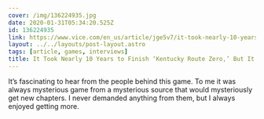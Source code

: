 ```yaml
---
cover: /img/136224935.jpg
date: 2020-01-31T05:34:20.525Z
id: 136224935
link: https://www.vice.com/en_us/article/jge5v7/it-took-nearly-10-years-to-finish-kentucky-route-zero-but-its-done
layout: ../../layouts/post-layout.astro
tags: [article, games, interviews]
title: It Took Nearly 10 Years to Finish ‘Kentucky Route Zero,’ But It’s Done
---
```


It’s fascinating to hear from the people behind this game. To me it was always mysterious game from a mysterious source that would mysteriously get new chapters. I never demanded anything from them, but I always enjoyed getting more.
